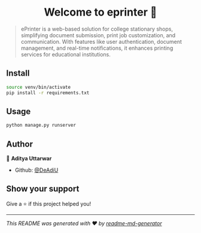 <h1 align="center">Welcome to eprinter 👋</h1>
<p>
</p>

> ePrinter is a web-based solution for college stationary shops, simplifying document submission, print job customization, and communication. With features like user authentication, document management, and real-time notifications, it enhances printing services for educational institutions.

## Install

```sh
source venv/bin/activate
pip install -r requirements.txt 
```

## Usage

```sh
python manage.py runserver
```

## Author

👤 **Aditya Uttarwar**

* Github: [@DeAdiU](https://github.com/DeAdiU)

## Show your support

Give a ⭐️ if this project helped you!

***
_This README was generated with ❤️ by [readme-md-generator](https://github.com/kefranabg/readme-md-generator)_
